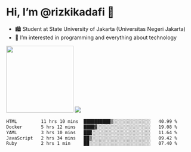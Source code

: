 # Hi, I’m @rizkikadafi 👋
- 🏙 Student at State University of Jakarta (Universitas Negeri Jakarta)
- 👀 I’m interested in programming and everything about technology
<img height="180em" src="https://github-readme-stats.vercel.app/api?username=rizkikadafi&show_icons=true&hide_border=true&&count_private=true&include_all_commits=true" />
<img src="https://github-readme-stats.vercel.app/api/top-langs/?username=rizkikadafi&show_icons=true&hide_border=true&&count_private=true&include_all_commits=true" />

<!--START_SECTION:waka-->

```txt
HTML         11 hrs 10 mins  ██████████▒░░░░░░░░░░░░░░   40.99 %
Docker       5 hrs 12 mins   ████▓░░░░░░░░░░░░░░░░░░░░   19.08 %
YAML         3 hrs 10 mins   ███░░░░░░░░░░░░░░░░░░░░░░   11.64 %
JavaScript   2 hrs 34 mins   ██▒░░░░░░░░░░░░░░░░░░░░░░   09.42 %
Ruby         2 hrs 1 min     ██░░░░░░░░░░░░░░░░░░░░░░░   07.40 %
```

<!--END_SECTION:waka-->

<!---
rizkikadafi/rizkikadafi is a ✨ special ✨ repository because its `README.md` (this file) appears on your GitHub profile.
You can click the Preview link to take a look at your changes.
--->
